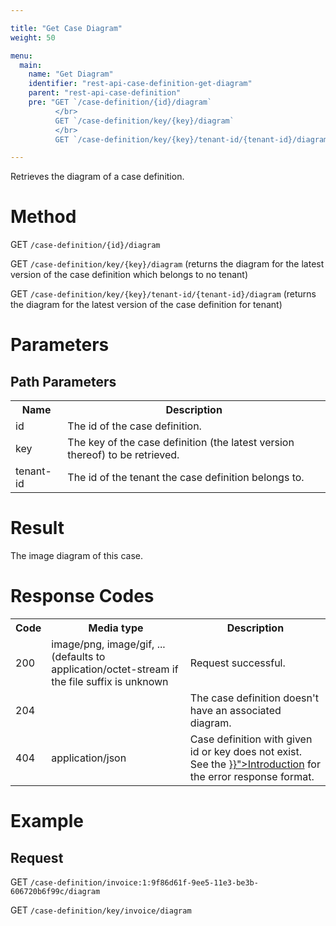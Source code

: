 ```yaml
---

title: "Get Case Diagram"
weight: 50

menu:
  main:
    name: "Get Diagram"
    identifier: "rest-api-case-definition-get-diagram"
    parent: "rest-api-case-definition"
    pre: "GET `/case-definition/{id}/diagram`
          </br>
          GET `/case-definition/key/{key}/diagram`
          </br>
          GET `/case-definition/key/{key}/tenant-id/{tenant-id}/diagram`"

---
```



Retrieves the diagram of a case definition.


# Method

GET `/case-definition/{id}/diagram`

GET `/case-definition/key/{key}/diagram` (returns the diagram for the latest version of the case definition which belongs to no tenant)

GET `/case-definition/key/{key}/tenant-id/{tenant-id}/diagram` (returns the diagram for the latest version of the case definition for tenant)

# Parameters

## Path Parameters

<table class="table table-striped">
  <tr>
    <th>Name</th>
    <th>Description</th>
  </tr>
  <tr>
    <td>id</td>
    <td>The id of the case definition.</td>
  </tr>
  <tr>
    <td>key</td>
    <td>The key of the case definition (the latest version thereof) to be retrieved.</td>
  </tr>
  <tr>
    <td>tenant-id</td>
    <td>The id of the tenant the case definition belongs to.</td>
  </tr>
</table>

# Result

The image diagram of this case.

# Response Codes

<table class="table table-striped">
  <tr>
    <th>Code</th>
    <th>Media type</th>
    <th>Description</th>
  </tr>
  <tr>
    <td>200</td>
    <td>image/png, image/gif, ... (defaults to application/octet-stream if the file suffix is unknown</td>
    <td>Request successful.</td>
  </tr>
  <tr>
    <td>204</td>
    <td></td>
    <td>The case definition doesn't have an associated diagram.</td>
  </tr>
  <tr>
    <td>404</td>
    <td>application/json</td>
    <td>Case definition with given id or key does not exist.
        See the <a href="{{< ref "/reference/rest/overview/_index.md#error-handling" >}}">Introduction</a> for the error response format.</td>
  </tr>
</table>


# Example

## Request

GET `/case-definition/invoice:1:9f86d61f-9ee5-11e3-be3b-606720b6f99c/diagram`

GET `/case-definition/key/invoice/diagram`
